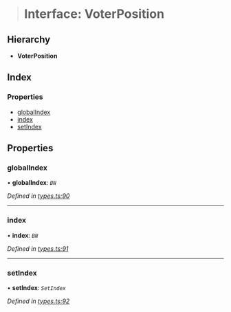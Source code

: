 > # Interface: VoterPosition

## Hierarchy

* **VoterPosition**

## Index

### Properties

* [globalIndex](_types_.voterposition.md#globalindex)
* [index](_types_.voterposition.md#index)
* [setIndex](_types_.voterposition.md#setindex)

## Properties

###  globalIndex

• **globalIndex**: *`BN`*

*Defined in [types.ts:90](https://github.com/polkadot-js/api/blob/e70f26d/packages/api-derive/src/types.ts#L90)*

___

###  index

• **index**: *`BN`*

*Defined in [types.ts:91](https://github.com/polkadot-js/api/blob/e70f26d/packages/api-derive/src/types.ts#L91)*

___

###  setIndex

• **setIndex**: *`SetIndex`*

*Defined in [types.ts:92](https://github.com/polkadot-js/api/blob/e70f26d/packages/api-derive/src/types.ts#L92)*